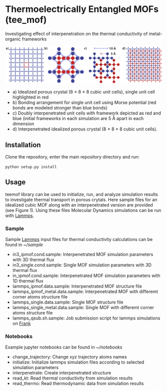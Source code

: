 # Thermoelectrically Entangled MOFs (tee_mof)
Investigating effect of interpenetration on the thermal conductivity of metal-organic frameworks

![alt text][Fig1]

- a) Idealized porous crystal (8 × 8 × 8 cubic unit cells), single unit cell highlighted in red
- b) Bonding arrangement for single unit cell using Morse potential (red bonds are modeled stronger than blue bonds)
- c) Doubly interpenetrated unit cells with framework depicted as red and blue (initial frameworks in each simulation are 5 Å apart in each dimension
- d) Interpenetrated idealized porous crystal (8 × 8 × 8 cubic unit cells).

## Installation

Clone the repository, enter the main repository directory and run:

`python setup.py install`

## Usage
teemof library can be used to initialize, run, and analyze simulation results to investigate thermal transport in porous crytals. Here sample files for an idealized cubic MOF along with an interpenetrated version are provided (see Figure 1). Using these files Molecular Dynamics simulations can be run with [Lammps].

### Sample
Sample [Lammps] input files for thermal conductivity calculations can be found in *~/sample*

- in3_ipmof.cond.sample: Interpenetrated MOF simulation parameters with 3D thermal flux
- in3_single.cond.sample: Single MOF simulation parameters with 3D thermal flux
- in_ipmof.cond.sample: Interpenetrated MOF simulation parameters with 1D thermal flux
- lammps_ipmof.data.sample: Interpenetrated MOF structure file
- lammps_ipmof_metal.data.sample: Interpenetrated MOF with differemt corner atoms structure file
- lammps_single.data.sample: Single MOF structure file
- lammps_single_metal.data.sample: Single MOF with differemt corner atoms structure file
- lammps_qsub.sh.sample: Job submission script for lammps simulations on [Frank]

### Notebooks
Example jupyter notebooks can be found in *~/notebooks*

- change_trajectory: Change xyz trajectory atoms names
- initialize: Initialize lammps simulation files according to selected simulation parameters
- interpenetrate: Create interpenetrated structure
- read_kt: Read thermal conductivity from simulation results
- read_thermo: Read thermodynamic data from simulation results


[Fig1]: https://github.com/kbsezginel/tee_mof/blob/master/docs/img/Fig1.png "Structures"
[Lammps]: http://lammps.sandia.gov/ "Lammps home page"
[Frank]: http://core.sam.pitt.edu/frank "Frank home page"
